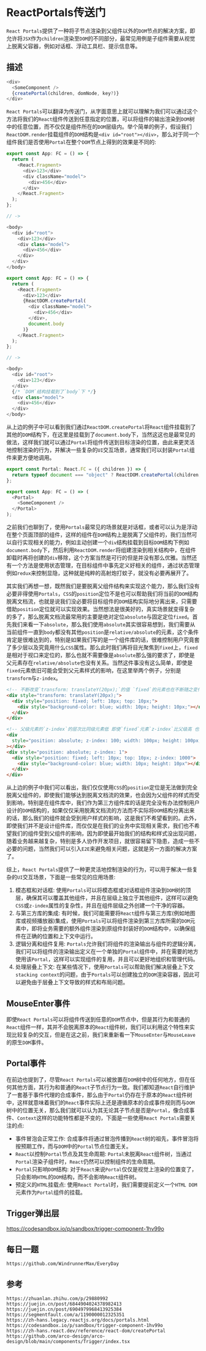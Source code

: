 # ReactPortals传送门
`React Portals`提供了一种将子节点渲染到父组件以外的`DOM`节点的解决方案，即允许将`JSX`作为`children`渲染至`DOM`的不同部分，最常见用例是子组件需要从视觉上脱离父容器，例如对话框、浮动工具栏、提示信息等。

## 描述

```js
<div>
  <SomeComponent />
  {createPortal(children, domNode, key?)}
</div>
```

`React Portals`可以翻译为传送门，从字面意思上就可以理解为我们可以通过这个方法将我们的`React`组件传送到任意指定的位置，可以将组件的输出渲染到`DOM`树中的任意位置，而不仅仅是组件所在的`DOM`层级内。举个简单的例子，假设我们`ReactDOM.render`挂载组件的`DOM`结构是`<div id="root"></div>`，那么对于同一个组件我们是否使用`Portal`在整个`DOM`节点上得到的效果是不同的:

```js
export const App: FC = () => {
  return (
    <React.Fragment>
      <div>123</div>
      <div className="model">
        <div>456</div>
      </div>
    </React.Fragment>
  );
};

// -> 

<body>
  <div id="root">
    <div>123</div>
    <div class="model">
      <div>456</div>
    </div>
  </div>
</body>
```

```js
export const App: FC = () => {
  return (
    <React.Fragment>
      <div>123</div>
      {ReactDOM.createPortal(
        <div className="model">
          <div>456</div>
        </div>,
        document.body
      )}
    </React.Fragment>
  );
};

// -> 

<body>
  <div id="root">
    <div>123</div>
  </div>
  {/* `DOM`结构挂载到了`body`下 */}
  <div class="model">
    <div>456</div>
  </div>
</body>
```

从上边的例子中可以看到我们通过`ReactDOM.createPortal`将`React`组件挂载到了其他的`DOM`结构下，在这里是挂载到了`document.body`下，当然这这也是最常见的做法，这样我们就可以通过`Portal`将组件传送到目标渲染的位置，由此来更灵活地控制渲染的行为，并解决一些复杂的`UI`交互场景，通常我们可以封装`Portal`组件来更方便地调用。

```js
export const Portal: React.FC = ({ children }) => {
  return typeof document === "object" ? ReactDOM.createPortal(children, document.body) : null;
};

export const App: FC = () => (
  <Portal>
    <SomeComponent />
  </Portal>
);
```

之前我们也聊到了，使用`Portals`最常见的场景就是对话框，或者可以认为是浮动在整个页面顶部的组件，这样的组件在`DOM`结构上是脱离了父组件的，我们当然可以自行实现相关的能力，例如主动创建一个`div`结构挂载到目标`DOM`结构下例如`document.body`下，然后利用`ReactDOM.render`将组建渲染到相关结构中，在组件卸载时再将创建的`div`移除，这个方案当然是可行的但是并没有那么优雅。当然还有一个方法是使用状态管理，在目标组件中事先定义好相关的组件，通过状态管理例如`redux`来控制显隐，这种就是纯粹的高射炮打蚊子，就没有必要再展开了。

其实我们再想一想，既然我们是要脱离父组件结构来实现这个能力，那么我们没有必要非得使用`Portals`，`CSS`的`position`定位不是也可以帮助我们将当前的`DOM`结构脱离文档流，也就是说我们没必要将目标组件的`DOM`结构实际地分离出来，只需要借助`position`定位就可以实现效果。当然想法是很美好的，真实场景就变得复杂的多了，那么脱离文档流最常用的主要是绝对定位`absolute`与固定定位`fixed`。首先我们来看一下`absolute`，那么我们使用`absolute`其实很容易想到，我们需要从当前组件一直到`body`都没有其他`position`是`relative/absolute`的元素，这个条件肯定是很难达到的，特别是如果我们写的是一个组件库的话，很难控制用户究竟套了多少层以及究竟用什么`CSS`属性。那么此时我们再将目光聚焦到`fixed`上，`fixed`是相对于视口来定位的，那么也就不需要像是`absolute`那么强的要求了，即使是父元素存在`relative/absolute`也没有关系。当然这件事没有这么简单，即使是`fixed`元素依旧可能会受到父元素样式的影响，在这里举两个例子，分别是`transform`与`z-index`。

```html
<!-- 不断改变`transform: translateY(20px);`的值 `fixed`的元素也在不断随之变化 -->
<div style="transform: translateY(20px);">
  <div style="position: fixed; left: 10px; top: 10px;">
    <div style="background-color: blue; width: 10px; height: 10px;"></div>
  </div>
</div>

<!-- 父级元素的`z-index`的层次比同级元素低 即使`fixed`元素`z-index`比父级高 也会被父级同级元素遮挡 -->
<div
  style="position: absolute; z-index: 100; width: 100px; height: 100px; background-color: #fff;"
></div>
<div style="position: absolute; z-index: 1">
  <div style="position: fixed; left: 10px; top: 10px; z-index: 1000">
    <div style="background-color: blue; width: 10px; height: 10px"></div>
  </div>
</div>
```

从上边的例子中我们可以看出，我们仅仅使用`CSS`的`position`定位是无法做到完全脱离父组件的，即使我们能够达到脱离文档流的效果，也会因为父组件的样式而受到影响，特别是在组件库中，我们作为第三方组件库的话是完全没有办法控制用户设计的`DOM`结构的，如果仅仅采用脱离文档流的方法而不实际将`DOM`结构分离出来的话，那么我们的组件就会受到用户样式的影响，这是我们不希望看到的。此外，即使我们并不是设计组件库，而仅仅是在我们的业务中实现相关需求，我们也不希望我们的组件受到父组件的影响，因为即使最开始我们的结构和样式没出现问题，随着业务越来越复杂，特别是多人协作开发项目，就很容易留下隐患，造成一些不必要的问题，当然我们可以引入`E2E`来避免相关问题，这就是另一方面的解决方案了。

综上，`React Portals`提供了一种更灵活地控制渲染的行为，可以用于解决一些复杂的`UI`交互场景，下面是一些常见的应用场景:

1. 模态框和对话框: 使用`Portals`可以将模态框或对话框组件渲染到`DOM`树的顶层，确保其可以覆盖其他组件，并且在层级上独立于其他组件，这样可以避免`CSS`或`z-index`属性的复杂性，并且在组件层级之外创建一个干净的容器。
2. 与第三方库的集成: 有时候，我们可能需要将`React`组件与第三方库(例如地图库或视频播放器)集成，使用`Portals`可以将组件渲染到第三方库所需的`DOM`元素中，即将业务需要的额外组件渲染到原组件封装好的`DOM`结构中，以确保组件在正确的位置和上下文中运行。
3. 逻辑分离和组件复用: `Portals`允许我们将组件的渲染输出与组件的逻辑分离，我们可以将组件的渲染输出定义在一个单独的`Portal`组件中，并在需要的地方使用该`Portal`，这样可以实现组件的复用，并且可以更好地组织和管理代码。
4. 处理层叠上下文: 在某些情况下，使用`Portals`可以帮助我们解决层叠上下文`stacking context`的问题，由于`Portals`可以创建独立的`DOM`渲染容器，因此可以避免由于层叠上下文导致的样式和布局问题。

## MouseEnter事件
即使`React Portals`可以将组件传送到任意的`DOM`节点中，但是其行为和普通的`React`组件一样，其并不会脱离原本的`React`组件树，我们可以利用这个特性来实现比较复杂的交互，但是在这之前，我们来重新看一下`MouseEnter`与`MouseLeave`的原生`DOM`事件。



## Portal事件
在前边也提到了，尽管`React Portals`可以被放置在`DOM`树中的任何地方，但在任何其他方面，其行为和普通的`React`子节点行为一致。我们都知道`React`自行维护了一套基于事件代理的合成事件，那么由于`Portal`仍存在于原本的`React`组件树中，这样就意味着我们的`React`事件实际上还是遵循原本的合成事件规则而与`DOM`树中的位置无关，那么我们就可以认为其无论其子节点是否是`Portal`，像合成事件、`Context`这样的功能特性都是不变的，下面是一些使用`React Portals`需要关注的点:

* 事件冒泡会正常工作: 合成事件将通过冒泡传播到`React`树的祖先，事件冒泡将按预期工作，而与`DOM`中的`Portal`节点位置无关。
* `React`以控制`Portal`节点及其生命周期: `Portal`未脱离`React`组件树，当通过`Portal`渲染子组件时，`React`仍然可以控制组件的生命周期。
* `Portal`只影响`DOM`结构: 对于`React`来说`Portal`仅仅是视觉上渲染的位置变了，只会影响`HTML`的`DOM`结构，而不会影响`React`组件树。
* 预定义的`HTML`挂载点: 使用`React Portal`时，我们需要提前定义一个`HTML DOM`元素作为`Portal`组件的挂载。




## Trigger弹出层

https://codesandbox.io/p/sandbox/trigger-component-1hv99o


## 每日一题

```
https://github.com/WindrunnerMax/EveryDay
```

## 参考

```
https://zhuanlan.zhihu.com/p/29880992
https://juejin.cn/post/6844904024378982413
https://juejin.cn/post/6904979968413925384
https://segmentfault.com/a/1190000012325351
https://zh-hans.legacy.reactjs.org/docs/portals.html
https://codesandbox.io/p/sandbox/trigger-component-1hv99o
https://zh-hans.react.dev/reference/react-dom/createPortal
https://github.com/arco-design/arco-design/blob/main/components/Trigger/index.tsx
```
